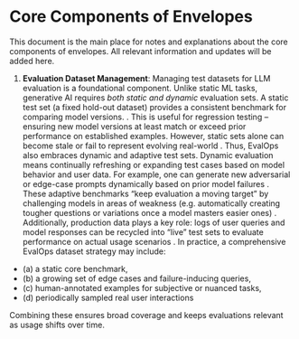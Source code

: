 # Core Components of Envelopes

This document is the main place for notes and explanations about the core components of envelopes. All relevant information and updates will be added here.

1. **Evaluation Dataset Management**: Managing test datasets for LLM evaluation is a foundational component. Unlike static ML tasks, generative AI requires *both static and dynamic* evaluation sets. A static test set (a fixed hold-out dataset) provides a consistent benchmark for comparing model versions.
. This is useful for regression testing – ensuring new model versions at least match or exceed prior performance on established examples. However, static sets alone can become stale or fail to represent evolving real-world 
. Thus, EvalOps also embraces dynamic and adaptive test sets. Dynamic evaluation means continually refreshing or expanding test cases based on model behavior and user data. For example, one can generate new adversarial or edge-case prompts dynamically based on prior model failures
. These adaptive benchmarks “keep evaluation a moving target” by challenging models in areas of weakness (e.g. automatically creating tougher questions or variations once a model masters easier ones)
. Additionally, production data plays a key role: logs of user queries and model responses can be recycled into “live” test sets to evaluate performance on actual usage scenarios
. In practice, a comprehensive EvalOps dataset strategy may include: 
- (a) a static core benchmark, 
- (b) a growing set of edge cases and failure-inducing queries, 
- (c) human-annotated examples for subjective or nuanced tasks, 
- (d) periodically sampled real user interactions

Combining these ensures broad coverage and keeps evaluations relevant as usage shifts over time.